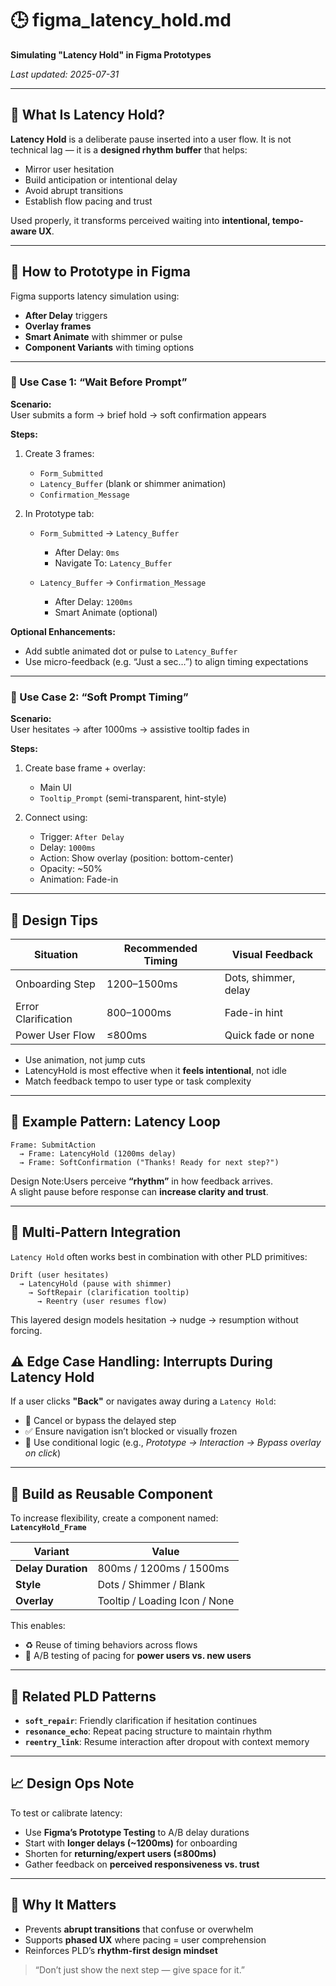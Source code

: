 # 🕒 figma_latency_hold.md  
**Simulating "Latency Hold" in Figma Prototypes**

_Last updated: 2025-07-31_

---

## 🎯 What Is Latency Hold?

**Latency Hold** is a deliberate pause inserted into a user flow. It is not technical lag — it is a **designed rhythm buffer** that helps:

- Mirror user hesitation  
- Build anticipation or intentional delay  
- Avoid abrupt transitions  
- Establish flow pacing and trust  

Used properly, it transforms perceived waiting into **intentional, tempo-aware UX**.

---

## 🧪 How to Prototype in Figma

Figma supports latency simulation using:

- **After Delay** triggers  
- **Overlay frames**  
- **Smart Animate** with shimmer or pulse  
- **Component Variants** with timing options

---

### 📘 Use Case 1: “Wait Before Prompt”

**Scenario:**  
User submits a form → brief hold → soft confirmation appears

**Steps:**

1. Create 3 frames:  
   - `Form_Submitted`  
   - `Latency_Buffer` (blank or shimmer animation)  
   - `Confirmation_Message`  

2. In Prototype tab:  
   - `Form_Submitted` → `Latency_Buffer`  
     - After Delay: `0ms`  
     - Navigate To: `Latency_Buffer`  

   - `Latency_Buffer` → `Confirmation_Message`  
     - After Delay: `1200ms`  
     - Smart Animate (optional)

**Optional Enhancements:**  
- Add subtle animated dot or pulse to `Latency_Buffer`  
- Use micro-feedback (e.g. “Just a sec…”) to align timing expectations

---

### 📘 Use Case 2: “Soft Prompt Timing”

**Scenario:**  
User hesitates → after 1000ms → assistive tooltip fades in

**Steps:**

1. Create base frame + overlay:  
   - Main UI  
   - `Tooltip_Prompt` (semi-transparent, hint-style)

2. Connect using:  
   - Trigger: `After Delay`  
   - Delay: `1000ms`  
   - Action: Show overlay (position: bottom-center)  
   - Opacity: ~50%  
   - Animation: Fade-in

---

## 🎨 Design Tips

| Situation             | Recommended Timing | Visual Feedback     |
|-----------------------|--------------------|----------------------|
| Onboarding Step       | 1200–1500ms        | Dots, shimmer, delay |
| Error Clarification   | 800–1000ms         | Fade-in hint         |
| Power User Flow       | ≤800ms             | Quick fade or none   |

- Use animation, not jump cuts  
- LatencyHold is most effective when it **feels intentional**, not idle  
- Match feedback tempo to user type or task complexity

---

## 🔁 Example Pattern: Latency Loop

```plaintext
Frame: SubmitAction
  → Frame: LatencyHold (1200ms delay)
  → Frame: SoftConfirmation ("Thanks! Ready for next step?")
```
Design Note:Users perceive **“rhythm”** in how feedback arrives.  
A slight pause before response can **increase clarity and trust**.

---

## 🔄 Multi-Pattern Integration

`Latency Hold` often works best in combination with other PLD primitives:

```plaintext
Drift (user hesitates)
  → LatencyHold (pause with shimmer)
    → SoftRepair (clarification tooltip)
      → Reentry (user resumes flow)
```
This layered design models hesitation → nudge → resumption without forcing.
## ⚠️ Edge Case Handling: Interrupts During Latency Hold

If a user clicks **"Back"** or navigates away during a `Latency Hold`:

- 🛑 Cancel or bypass the delayed step  
- ✅ Ensure navigation isn’t blocked or visually frozen  
- 🔁 Use conditional logic (e.g., *Prototype → Interaction → Bypass overlay on click*)

---

## 🧩 Build as Reusable Component

To increase flexibility, create a component named:  
**`LatencyHold_Frame`**

| Variant         | Value                              |
|-----------------|------------------------------------|
| **Delay Duration** | 800ms / 1200ms / 1500ms             |
| **Style**          | Dots / Shimmer / Blank              |
| **Overlay**        | Tooltip / Loading Icon / None      |

This enables:

- ♻️ Reuse of timing behaviors across flows  
- 🧪 A/B testing of pacing for **power users vs. new users**

---

## 🔗 Related PLD Patterns

- **`soft_repair`**: Friendly clarification if hesitation continues  
- **`resonance_echo`**: Repeat pacing structure to maintain rhythm  
- **`reentry_link`**: Resume interaction after dropout with context memory

---

## 📈 Design Ops Note

To test or calibrate latency:

- Use **Figma’s Prototype Testing** to A/B delay durations  
- Start with **longer delays (~1200ms)** for onboarding  
- Shorten for **returning/expert users (≤800ms)**  
- Gather feedback on **perceived responsiveness vs. trust**

---

## 📌 Why It Matters

- Prevents **abrupt transitions** that confuse or overwhelm  
- Supports **phased UX** where pacing = user comprehension  
- Reinforces PLD’s **rhythm-first design mindset**

> “Don’t just show the next step — give space for it.”
